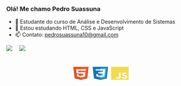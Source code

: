 ### Olá! Me chamo Pedro Suassuna 

- 🔭 Estudante do curso de Análise e Desenvolvimento de Sistemas
- 🌱 Estou estudando HTML, CSS e JavaScript
- 📫 Contato: pedrosuassuna10@gmail.com

<div>
  <a href="https://github.com/pedrosuassuna"></a>
  <img style="margin-right: 15px" height="150em" src="https://github-readme-stats.vercel.app/api?username=pedrosuassuna&show_icons=true&theme=minimal&include_all_commits=true&count_private=true"/>
  <img height="150em" src="https://github-readme-stats.vercel.app/api/top-langs/?username=pedrosuassuna&layout=compact&langs_count=16&theme=slate"/>
</div>

#

<div style="display: inline_block><br>
  <img title="HTML5" align="center" alt="HTML" height="36" width="48" src="https://raw.githubusercontent.com/devicons/devicon/master/icons/html5/html5-original.svg">
  <img title="HTML5" align="center" alt="HTML" height="36" width="48" src="https://raw.githubusercontent.com/devicons/devicon/master/icons/html5/html5-original.svg">
  <img title="CSS3" align="center" alt="CSS" height="36" width="48" src="https://raw.githubusercontent.com/devicons/devicon/master/icons/css3/css3-original.svg">
  <img title="JavaScript" align="center" alt="JavaScript" height="36" width="48" src="https://raw.githubusercontent.com/devicons/devicon/master/icons/javascript/javascript-plain.svg">
  

##
